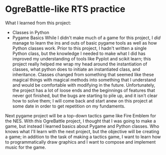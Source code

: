 # OgreBattle-like RTS practice
What I learned from this project:
* Classes in Python
* Pygame Basics
While I didn't make much of a game for this project, I *did* manage to learn the ins and outs of basic pygame tools as well as how Python classes work.
Prior to this project, I hadn't written a single Python class, but the knowledge I needed to make what I did has improved my understanding of tools like Pyplot and scikit learn; this project really helped me wrap my head around the instantiation of classes, what python does to initiate an instantiated class, and inheritance. Classes changed from something that seemed like these magical things with magical methods into something that I understand and would be comfortable with modifying in the future. Unfortunately, the project has a lot of loose ends and the beginnings of features that never got finished, but the bugs are starting to pile up, and it isn't clear how to solve them; I will come back and start anew on this project at some date in order to get repetition on my fundaments.

Next pygame project will be a top-down tactics game like Fire Emblem for the NES. With *this* OgreBattle project, I thought that I was going to make a game, but instead I learned basics about Pygame and Python classes. Who knows what I'll learn with the next project, but the objective will be creating a game; in addition to the task of making a tactics game, I want to learn how to programmatically draw graphics and I want to compose and implement music for the game.
